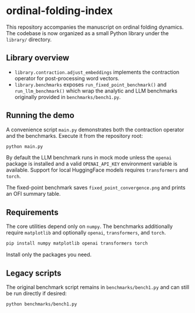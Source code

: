 # ordinal-folding-index

This repository accompanies the manuscript on ordinal folding dynamics. The
codebase is now organized as a small Python library under the `library/`
directory.

## Library overview

- `library.contraction.adjust_embeddings` implements the contraction operator
  for post-processing word vectors.
- `library.benchmarks` exposes `run_fixed_point_benchmark()` and
  `run_llm_benchmark()` which wrap the analytic and LLM benchmarks originally
  provided in `benchmarks/bench1.py`.

## Running the demo

A convenience script `main.py` demonstrates both the contraction operator and
the benchmarks. Execute it from the repository root:

```bash
python main.py
```

By default the LLM benchmark runs in mock mode unless the `openai` package is
installed and a valid `OPENAI_API_KEY` environment variable is available.
Support for local HuggingFace models requires `transformers` and `torch`.

The fixed-point benchmark saves `fixed_point_convergence.png` and prints an OFI
summary table.

## Requirements

The core utilities depend only on `numpy`. The benchmarks additionally require
`matplotlib` and optionally `openai`, `transformers`, and `torch`.

```bash
pip install numpy matplotlib openai transformers torch
```

Install only the packages you need.

## Legacy scripts

The original benchmark script remains in `benchmarks/bench1.py` and can still be
run directly if desired:

```bash
python benchmarks/bench1.py
```
